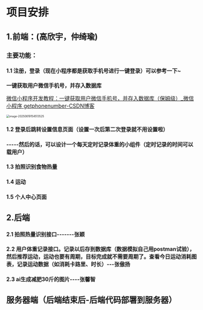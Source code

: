 # 项目安排

## 1.前端：(高欣宇，仲绮瑜)

### 主要功能：

#### 1.1 注册，登录（现在小程序都是获取手机号进行一键登录）可以参考一下~

**一键获取用户微信手机号，并存入数据库**

[微信小程序开发教程：一键获取用户微信手机号，并存入数据库（保姆级）_微信小程序 getphonenumber-CSDN博客](https://blog.csdn.net/qq_25501981/article/details/134456396)

<img src="C:\Users\86151\AppData\Roaming\Typora\typora-user-images\image-20250619154513525.png" alt="image-20250619154513525" style="zoom: 50%;" />

#### 1.2 登录后跳转设置信息页面（设置一次后第二次登录就不用设置啦）

####   	-----**然后的话，可以设计一个每天定时记录体重的小组件（定时记录的时间可以载用户）**

#### 1.3 拍照识别食物热量

#### 1.4 运动

#### 1.5 个人中心页面





## 2.后端

#### 2.1 拍照热量识别接口-------张颖

#### 2.2 用户体重记录接口。记录以后存到数据库（数据模拟自己用postman试验），然后推荐运动，运动也要有周期，目标完成就不需要周期了。查看今日运动消耗图表，记录运动数据（如消耗卡路里、时长）---张傲扬

#### 2.3  ai生成减肥30斤的图片----张馨智

## 服务器端（后端结束后-后端代码部署到服务器）

















